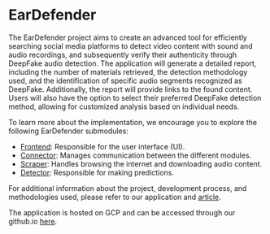 # EarDefender

The EarDefender project aims to create an advanced tool for efficiently searching social media platforms to detect video content with sound and audio recordings, and subsequently verify their authenticity through DeepFake audio detection. The application will generate a detailed report, including the number of materials retrieved, the detection methodology used, and the identification of specific audio segments recognized as DeepFake. Additionally, the report will provide links to the found content. Users will also have the option to select their preferred DeepFake detection method, allowing for customized analysis based on individual needs.

To learn more about the implementation, we encourage you to explore the following EarDefender submodules:

- [Frontend](https://github.com/tymem12/ear-defender-frontend): Responsible for the user interface (UI).
- [Connector](https://github.com/tymem12/ear-defender-connector): Manages communication between the different modules.
- [Scraper](https://github.com/tymem12/ear-defender-scraper): Handles browsing the internet and downloading audio content.
- [Detector](https://github.com/tymem12/ear-defender-model): Responsible for making predictions.

For additional information about the project, development process, and methodologies used, please refer to our application and [article](https://openreview.net/forum?id=Wr9bnLMcLQ).

The application is hosted on GCP and can be accessed through our github.io [here](https://tymem12.github.io/ear-defender/). 
